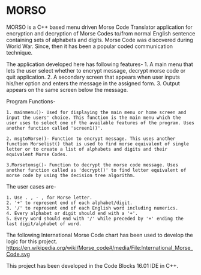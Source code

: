 # MORSO
MORSO is a C++ based menu driven Morse Code Translator application for encryption and decryption of Morse Codes to/from normal English sentence containing sets of alphabets and digits. Morse Code was discovered during World War. Since, then it has been a popular coded communication technique.

The application developed here has following features-
    1. A main menu that lets the user select whether to encrypt message, decrypt morse code or quit application.
    2. A secondary screen that appears when user inputs his/her option and enters the message in the assigned form.
    3. Output appears on the same screen below the message.

Program Functions- 

    1. mainmenu()- Used for displaying the main menu or home screen and input the users' choice. This function is the main menu which the       user uses to select one of the available features of the program. Uses another function called 'screen1()'.

    2. msgtoMorse()- Function to encrypt message. This uses another function Morselist() that is used to find morse equivalent of single       letter or to create a list of alphabets and digits and their equivalent Morse Codes.

    3.Morsetomsg()- Function to decrypt the morse code message. Uses another function called as 'decrypt()' to find letter equivalent of       morse code by using the decision tree algorithm.
  
 The user cases are- 
 
    1. Use . , - , for Morse letter.
    2. '+' to represent end of each alphabet/digit.
    3. '/' to represent end of each English word including numerics.
    4. Every alphabet or digit should end with a '+'.
    5. Every word should end with '/' while preceded by '+' ending the last digit/alphabet of word.
    
 
 The following International Morse Code chart has been used to develop the logic for this project.
    https://en.wikipedia.org/wiki/Morse_code#/media/File:International_Morse_Code.svg
    
 This project has been developed in the Code Blocks 16.01 IDE in C++.
